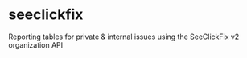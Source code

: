 # seeclickfix
Reporting tables for private &amp; internal issues using the SeeClickFix v2 organization API

